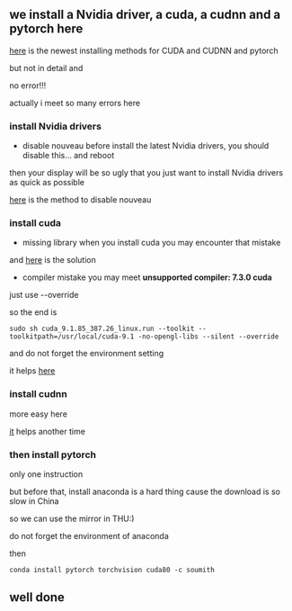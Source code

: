 ## we install a Nvidia driver, a cuda, a cudnn and a pytorch here

[here](https://zhuanlan.zhihu.com/p/35532314) is the newest installing methods for CUDA and CUDNN and pytorch

but not in detail and

no error!!!

actually i meet so many errors here

### install Nvidia drivers

- disable nouveau
before install the latest Nvidia drivers, you should disable this... and reboot

then your display will be so ugly that you just want to install Nvidia drivers as quick as possible

[here](https://askubuntu.com/questions/841876/how-to-disable-nouveau-kernel-driver) is the method to disable nouveau

### install cuda

- missing library
when you install cuda you may encounter that mistake

and [here](https://stackoverflow.com/questions/22360771/missing-recommended-library-libglu-so) is the solution


- compiler mistake 
you may meet **unsupported compiler: 7.3.0 cuda**

just use --override

so the end is

```
sudo sh cuda_9.1.85_387.26_linux.run --toolkit --toolkitpath=/usr/local/cuda-9.1 -no-opengl-libs --silent --override
```

and do not forget the environment setting 

it helps [here](https://zhuanlan.zhihu.com/p/35509593)

### install cudnn
more easy here

[it](https://zhuanlan.zhihu.com/p/35509593) helps another time

### then install pytorch
only one instruction

but before that, install anaconda is a hard thing cause the download is so slow in China

so we can use the mirror in THU:)

do not forget the environment of anaconda

then
```
conda install pytorch torchvision cuda80 -c soumith
```

## well done

